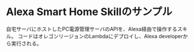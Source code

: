 # Alexa Smart Home Skillのサンプル
自宅サーバにホストしたPC電源管理サーバのAPIを、Alexa経由で操作するスキル。
コードはオレゴンリージョンのLambdaにデプロイし、Alexa developerから実行される。
